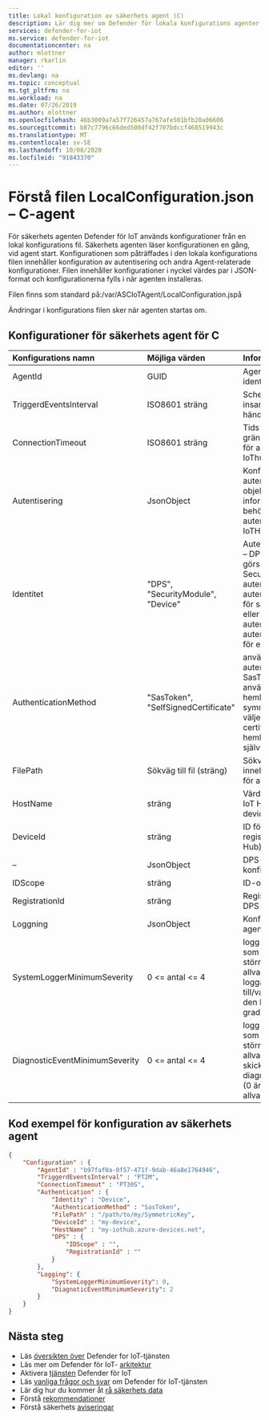 ```yaml
---
title: Lokal konfiguration av säkerhets agent (C)
description: Lär dig mer om Defender för lokala konfigurations agenter för C.
services: defender-for-iot
ms.service: defender-for-iot
documentationcenter: na
author: mlottner
manager: rkarlin
editor: ''
ms.devlang: na
ms.topic: conceptual
ms.tgt_pltfrm: na
ms.workload: na
ms.date: 07/26/2019
ms.author: mlottner
ms.openlocfilehash: 46b3009a7a57f726457a767afe501bfb28a06606
ms.sourcegitcommit: b87c7796c66ded500df42f707bdccf468519943c
ms.translationtype: MT
ms.contentlocale: sv-SE
ms.lasthandoff: 10/08/2020
ms.locfileid: "91843370"
---
```

# <a name="understanding-the-localconfigurationjson-file---c-agent"></a>Förstå filen LocalConfiguration.json – C-agent

För säkerhets agenten Defender för IoT används konfigurationer från en lokal konfigurations fil.
Säkerhets agenten läser konfigurationen en gång, vid agent start.
Konfigurationen som påträffades i den lokala konfigurations filen innehåller konfiguration av autentisering och andra Agent-relaterade konfigurationer.
Filen innehåller konfigurationer i nyckel värdes par i JSON-format och konfigurationerna fylls i när agenten installeras.

Filen finns som standard på:/var/ASCIoTAgent/LocalConfiguration.jspå

Ändringar i konfigurations filen sker när agenten startas om.

## <a name="security-agent-configurations-for-c"></a>Konfigurationer för säkerhets agent för C

| Konfigurations namn | Möjliga värden | Information |
|:-----------|:---------------|:--------|
| AgentId | GUID | Agentens unika identifierare |
| TriggerdEventsInterval | ISO8601 sträng | Scheduler-intervall för insamling av utlöst händelser |
| ConnectionTimeout | ISO8601 sträng | Tids gränsen för tids gränsen uppnåddes för anslutningen till IoThub |
| Autentisering | JsonObject | Konfiguration av autentisering. Det här objektet innehåller all information som behövs för autentisering mot IoTHub |
| Identitet | "DPS", "SecurityModule", "Device" | Autentiseringsidentitet – DPS om autentisering görs via DPS, SecurityModule om autentisering görs via autentiseringsuppgifter för säkerhetsmodulen eller enheten om autentisering görs med autentiseringsuppgifter för enhet |
| AuthenticationMethod | "SasToken", "SelfSignedCertificate" | användar hemlighet för autentisering – Välj SasToken om användnings hemligheten är en symmetrisk nyckel väljer du självsignerat certifikat om hemligheten är ett självsignerat certifikat  |
| FilePath | Sökväg till fil (sträng) | Sökväg till filen som innehåller hemligheten för autentisering |
| HostName | sträng | Värd namnet för Azure IoT Hub. <vanligt vis>. azure-devices.net |
| DeviceId | sträng | ID för enheten (som registrerats i Azure IoT Hub) |
| – | JsonObject | DPS-relaterade konfigurationer |
| IDScope | sträng | ID-omfång för DPS |
| RegistrationId | sträng  | Registrerings-ID för DPS-enhet |
| Loggning | JsonObject | Konfigurationer för agent loggning |
| SystemLoggerMinimumSeverity | 0 <= antal <= 4 | logg meddelanden som är lika med eller större än den här allvarlighets graden loggas till/var/log/syslog (0 är den lägsta allvarlighets graden) |
| DiagnosticEventMinimumSeverity | 0 <= antal <= 4 | logg meddelanden som är lika med eller större än den här allvarlighets graden skickas som diagnostiska händelser (0 är den lägsta allvarlighets graden) |

## <a name="security-agent-configurations-code-example"></a>Kod exempel för konfiguration av säkerhets agent

```json
{
    "Configuration" : {
        "AgentId" : "b97faf0a-0f57-471f-9dab-46a8e1764946",
        "TriggerdEventsInterval" : "PT2M",
        "ConnectionTimeout" : "PT30S",
        "Authentication" : {
            "Identity" : "Device",
            "AuthenticationMethod" : "SasToken",
            "FilePath" : "/path/to/my/SymmetricKey",
            "DeviceId" : "my-device",
            "HostName" : "my-iothub.azure-devices.net",
            "DPS" : {
                "IDScope" : "",
                "RegistrationId" : ""
            }
        },
        "Logging": {
            "SystemLoggerMinimumSeverity": 0,
            "DiagnoticEventMinimumSeverity": 2
        }
    }
}
```

## <a name="next-steps"></a>Nästa steg

- Läs [översikten över](overview.md) Defender for IoT-tjänsten
- Läs mer om Defender för IoT- [arkitektur](architecture.md)
- Aktivera [tjänsten](quickstart-onboard-iot-hub.md) Defender för IoT
- Läs [vanliga frågor och svar](resources-frequently-asked-questions.md) om Defender för IoT-tjänsten
- Lär dig hur du kommer åt [rå säkerhets data](how-to-security-data-access.md)
- Förstå [rekommendationer](concept-recommendations.md)
- Förstå säkerhets [aviseringar](concept-security-alerts.md)
